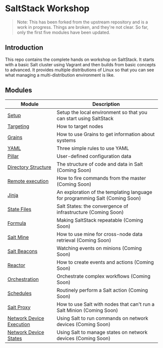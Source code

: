 # SaltStack Workshop

> Note: This has been forked from the upstream repository and is a work in
> progress.  Things are broken, and they're not clear.  So far, only the first
> five modules have been updated.

## Introduction

This repo contains the complete hands on workshop on SaltStack.  It starts with
a basic Salt cluster using Vagrant and then builds from basic concepts to
advanced.  It provides multiple distributions of Linux so that you can see what
managing a multi-distribution environment is like.

## Modules

| Module                                        | Description                                                                  |
|-----------------------------------------------|------------------------------------------------------------------------------|
| [Setup](docs/setup)                           | Setup the local environment so that you can start using SaltStack            |
| [Targeting](docs/target)                      | How to target nodes                                                          |
| [Grains](docs/grains)                         | How to use Grains to get information about systems                           |
| [YAML](docs/yaml)                             | Three simple rules to use YAML                                               |
| [Pillar](docs/pillar)                         | User-defined configuration data                                              |
| [Directory Structure](docs/dir_structure)     | The structure of code and data in Salt (Coming Soon)                         |
| [Remote execution](docs/remote_execution)     | How to fire commands from the master (Coming Soon)                           |
| [Jinja](docs/jinja)                           | An exploration of the templating language for programming Salt (Coming Soon) |
| [State Files](docs/sls)                       | Salt States: the convergence of infrastructure (Coming Soon)                 |
| [Formula](docs/formula)                       | Making SaltStack repeatable (Coming Soon)                                    |
| [Salt Mine](docs/mine)                        | How to use mine for cross-node data retrieval (Coming Soon)                  |
| [Salt Beacons](docs/beacon)                   | Watching events on minions (Coming Soon)                                     |
| [Reactor](docs/reactor)                       | How to create events and actions (Coming Soon)                               |
| [Orchestration](docs/orchestrate)             | Orchestrate complex workflows (Coming Soon)                                  |
| [Schedules](docs/schedules)                   | Routinely perform a Salt action (Coming Soon)                                |
| [Salt Proxy](docs/salt_proxy)                 | How to use Salt with nodes that can't run a Salt Minion (Coming Soon)        |
| [Network Device Execution](docs/net_dev_exec) | Using Salt to run commands on network devices (Coming Soon)                  |
| [Network Device States](docs/net_dev_state)   | Using Salt to manage states on network devices (Coming Soon)                 |
